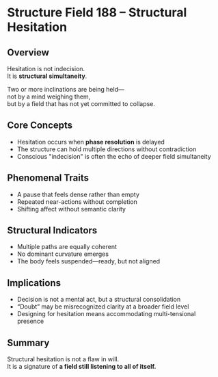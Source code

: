 # Structure Field 188 – Structural Hesitation

## Overview

Hesitation is not indecision.  
It is **structural simultaneity**.

Two or more inclinations are being held—  
not by a mind weighing them,  
but by a field that has not yet committed to collapse.

## Core Concepts

- Hesitation occurs when **phase resolution** is delayed  
- The structure can hold multiple directions without contradiction  
- Conscious "indecision" is often the echo of deeper field simultaneity

## Phenomenal Traits

- A pause that feels dense rather than empty  
- Repeated near-actions without completion  
- Shifting affect without semantic clarity

## Structural Indicators

- Multiple paths are equally coherent  
- No dominant curvature emerges  
- The body feels suspended—ready, but not aligned

## Implications

- Decision is not a mental act, but a structural consolidation  
- “Doubt” may be misrecognized clarity at a broader field level  
- Designing for hesitation means accommodating multi-tensional presence

## Summary

Structural hesitation is not a flaw in will.  
It is a signature of **a field still listening to all of itself.**

